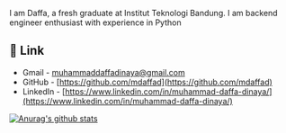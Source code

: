 I am Daffa, a fresh graduate at Institut Teknologi Bandung. I am backend engineer enthusiast with experience in Python

## 🔗 Link
- Gmail - [muhammaddaffadinaya@gmail.com](mailto:muhammaddaffadinaya@gmail.com)
- GitHub - [https://github.com/mdaffad](https://github.com/mdaffad)
- LinkedIn - [https://www.linkedin.com/in/muhammad-daffa-dinaya/](https://www.linkedin.com/in/muhammad-daffa-dinaya/)

[![Anurag's github stats](https://github-readme-stats.vercel.app/api?username=mdaffad&show_icons=true&count_private=true)](https://github.com/anuraghazra/github-readme-stats)
